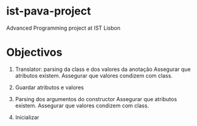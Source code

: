 # ist-pava-project
Advanced Programming project at IST Lisbon

# Objectivos

1. Translator: parsing da class e dos valores da anotação
	Assegurar que atributos existem.
	Assegurar que valores condizem com class.

2. Guardar atributos e valores

3. Parsing dos argumentos do constructor
	Assegurar que atributos existem.
	Assegurar que valores condizem com class.

4. Inicializar
